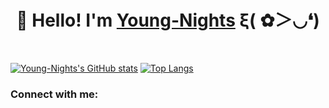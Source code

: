 <!--
There are some material websites for DIY homepages.
1.[emojis表情包网站]https://www.emojiall.com/zh-hans/all-emojis
2.[github的统计卡片]https://github.com/anuraghazra/github-readme-stats
3.[标签样式素材网站]https://shields.io
4.[svg简易图标素材]https://simpleicons.org
5.[动态奖杯素材]https://github.com/ryo-ma/github-profile-trophy
6.[颜文字素材网站]https://symbols.wisdom-life.in/zh-CN/emoticon
-->

<h1 align="center">
 🥳 Hello!  I'm <a href="https://www.blackcater.win/" target="_blank">Young-Nights</a> ξ( ✿＞◡❛)
</h1>

<br />

[![Young-Nights's GitHub stats](https://github-readme-stats.vercel.app/api?username=young-nights)](https://github.com/anuraghazra/github-readme-stats)
[![Top Langs](https://github-readme-stats.vercel.app/api/top-langs/?username=young-nights)](https://github.com/anuraghazra/github-readme-stats)


### Connect with me:

